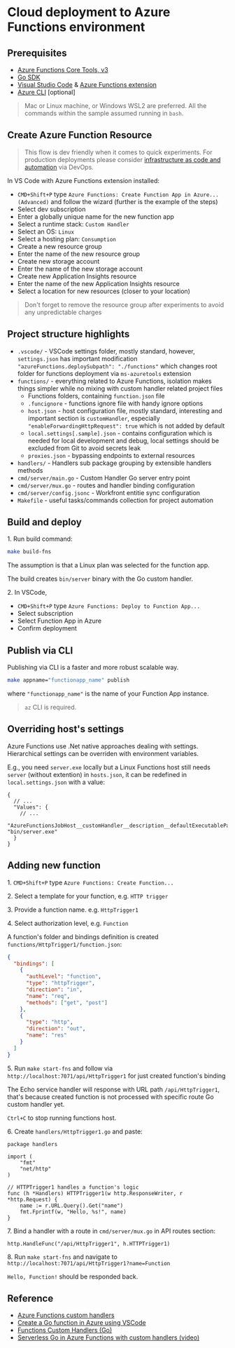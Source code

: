 # Cloud deployment to Azure Functions environment

## Prerequisites

- [Azure Functions Core Tools, v3](https://www.npmjs.com/package/azure-functions-core-tools)
- [Go SDK](https://golang.org/dl/)
- [Visual Studio Code](https://code.visualstudio.com) & [Azure Functions extension](https://marketplace.visualstudio.com/items?itemName=ms-azuretools.vscode-azurefunctions)
- [Azure CLI](https://docs.microsoft.com/en-us/cli/azure/install-azure-cli) [optional]

> Mac or Linux machine, or Windows WSL2 are preferred.
> All the commands within the sample assumed running in `bash`.

## Create Azure Function Resource

> This flow is dev friendly when it comes to quick experiments. For production deployments please consider [infrastructure as code and automation](./infra) via DevOps.

In VS Code with Azure Functions extension installed:

- `CMD+Shift+P` type `Azure Functions: Create Function App in Azure... (Advanced)` and follow the wizard (further is the example of the steps)
- Select dev subscription
- Enter a globally unique name for the new function app
- Select a runtime stack: `Custom Handler`
- Select an OS: `Linux`
- Select a hosting plan: `Consumption`
- Create a new resource group
- Enter the name of the new resource group
- Create new storage account
- Enter the name of the new storage account
- Create new Application Insights resource
- Enter the name of the new Application Insights resource
- Select a location for new resources (closer to your location)

> Don't forget to remove the resource group after experiments to avoid any unpredictable charges

## Project structure highlights

- `.vscode/` - VSCode settings folder, mostly standard, however, `settings.json` has important modification `"azureFunctions.deploySubpath": "./functions"` which changes root folder for functions deployment via `ms-azuretools` extension
- `functions/` - everything related to Azure Functions, isolation makes things simpler while no mixing with custom handler related project files
  - Functions folders, containing `function.json` file
  - `.funcignore` - functions ignore file with handy ignore options
  - `host.json` - host configuration file, mostly standard, interesting and important section is `customHandler`, especially `"enableForwardingHttpRequest": true` which is not added by default
  - `local.settings[.sample].json` - contains configuration which is needed for local development and debug, local settings should be excluded from Git to avoid secrets leak
  - `proxies.json` - bypassing endpoints to external resources
- `handlers/` - Handlers sub package grouping by extensible handlers methods
- `cmd/server/main.go` - Custom Handler Go server entry point
- `cmd/server/mux.go` - routes and handler binding configuration
- `cmd/server/config.jsonc` - Workfront entitie sync configuration
- `Makefile` - useful tasks/commands collection for project automation

## Build and deploy

1\. Run build command:

```bash
make build-fns
```

The assumption is that a Linux plan was selected for the function app.

The build creates `bin/server` binary with the Go custom handler.

2\. In VSCode,

- `CMD+Shift+P` type `Azure Functions: Deploy to Function App...`
- Select subscription
- Select Function App in Azure
- Confirm deployment

## Publish via CLI

Publishing via CLI is a faster and more robust scalable way.

```bash
make appname="functionapp_name" publish
```

where `"functionapp_name"` is the name of your Function App instance.

> `az` CLI is required.

## Overriding host's settings

Azure Functions use .Net native approaches dealing with settings. Hierarchical settings can be overriden with environment variables.

E.g., you need `server.exe` locally but a Linux Functions host still needs `server` (without extention) in `hosts.json`, it can be redefined in `local.settings.json` with a value:

```jsonc
{
  // ...
  "Values": {
    // ...
    "AzureFunctionsJobHost__customHandler__description__defaultExecutablePath": "bin/server.exe"
  }
}
```

## Adding new function

1\. `CMD+Shift+P` type `Azure Functions: Create Function...`

2\. Select a template for your function, e.g. `HTTP trigger`

3\. Provide a function name. e.g. `HttpTrigger1`

4\. Select authorization level, e.g. `Function`

A function's folder and bindings definition is created `functions/HttpTrigger1/function.json`:

```json
{
  "bindings": [
    {
      "authLevel": "function",
      "type": "httpTrigger",
      "direction": "in",
      "name": "req",
      "methods": ["get", "post"]
    },
    {
      "type": "http",
      "direction": "out",
      "name": "res"
    }
  ]
}
```

5\. Run `make start-fns` and follow via `http://localhost:7071/api/HttpTrigger1` for just created function's binding

The Echo service handler will response with URL path `/api/HttpTrigger1`, that's because created function is not processed with specific route Go custom handler yet.

`Ctrl+C` to stop running functions host.

6\. Create `handlers/HttpTrigger1.go` and paste:

```golang
package handlers

import (
	"fmt"
	"net/http"
)

// HTTPTrigger1 handles a function's logic
func (h *Handlers) HTTPTrigger1(w http.ResponseWriter, r *http.Request) {
	name := r.URL.Query().Get("name")
	fmt.Fprintf(w, "Hello, %s!", name)
}
```

7\. Bind a handler with a route in `cmd/server/mux.go` in API routes section:

```golang
http.HandleFunc("/api/HttpTrigger1", h.HTTPTrigger1)
```

8\. Run `make start-fns` and navigate to `http://localhost:7071/api/HttpTrigger1?name=Function`

`Hello, Function!` should be responded back.

## Reference

- [Azure Functions custom handlers](https://docs.microsoft.com/en-us/azure/azure-functions/functions-custom-handlers)
- [Create a Go function in Azure using VSCode](https://docs.microsoft.com/en-us/azure/azure-functions/create-first-function-vs-code-other)
- [Functions Custom Handlers (Go)](https://github.com/Azure-Samples/functions-custom-handlers/tree/master/go)
- [Serverless Go in Azure Functions with custom handlers (video)](https://m.youtube.com/watch?v=RPCEH247twU)
